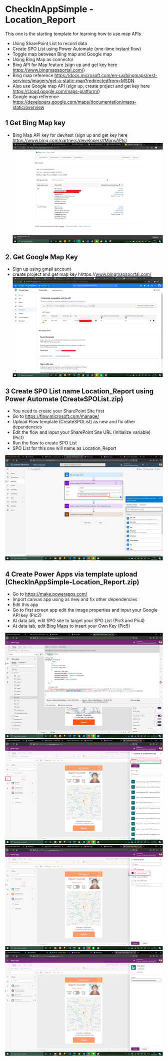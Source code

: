 # CheckInAppSimple - Location_Report

This one is the starting template for learning how to use map APIs

- Using SharePoint List to record data
- Create SPO List using Power Automate (one-time instant flow)
- Toggle map between Bing map and Google map
- Using Bing Map as connector 
- Bing API for Map feature (sign up and get key here https://www.bingmapsportal.com/) 
- Bing map reference https://docs.microsoft.com/en-us/bingmaps/rest-services/imagery/get-a-static-map?redirectedfrom=MSDN
- Also use Google map API (sign up, create project and get key here https://cloud.google.com/maps-platform/)
- Google map reference https://developers.google.com/maps/documentation/maps-static/overview

## 1 Get Bing Map key
 - Bing Map API key for dev/test (sign up and get key here https://www.bing.com/partners/developers#MapsAPIs) 
 ![Bingmap](/images/bingmap.jpg)
 
## 2. Get Google Map Key
 - Sign up using gmail account
 - create project and get map key hhttps://www.bingmapsportal.com/
  ![googlemap](/images/googlemap.jpg)

## 3 Create SPO List name Location_Report using Power Automate (CreateSPOList.zip)
  - You need to create your SharePoint Site first
  - Go to https://flow.microsoft.com/manage/
  - Upload Flow template (CreateSPOList) as new and fix other dependencies
  - Edit the flow and input your SharePoint Site URL (Initialize variable) (Pic1)
  - Run the flow to create SPO List
  - SPO List for this one will name as Location_Report
  
  ![flow](/images/Pic1.jpg)

## 4 Create Power Apps via template upload (CheckInAppSimple-Location_Report.zip)
  - Go to https://make.powerapps.com/
  - Import canvas app using as new and fix other dependencies
  - Edit this app
  - Go to first screen app edit the image properties and input your Google API key (Pic2)
  - At data tab, edit SPO site to target your SPO List (Pic3 and Pic4)
  - At data tab, edit Bing Maps to insert your Own Key (Pic5)
  
  ![Google API](/images/Pic2.jpg)
  ![ADD SPO list](/images/Pic3.jpg)
  ![ADD SPO list2](/images/Pic4.jpg)
  ![Bing API](/images/Pic5.jpg)
  
